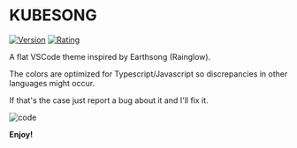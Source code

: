# KUBESONG
[![Version](https://vsmarketplacebadge.apphb.com/version/kubes.kubesong.svg?subject=Kubesong&colorA=09131b&colorB=f2b53b)](https://marketplace.visualstudio.com/items?itemName=kubes.kubesong)
[![Rating](https://vsmarketplacebadge.apphb.com/rating-short/kubes.kubesong.svg?label=Rating&colorA=09131b&colorB=f2b53b)](https://marketplace.visualstudio.com/items?itemName=kubes.kubesong&ssr=false#review-details)

A flat VSCode theme inspired by Earthsong (Rainglow).

The colors are optimized for Typescript/Javascript so discrepancies in other languages might occur.

If that's the case just report a bug about it and I'll fix it.

![code](https://gitlab.com/helgejs/kubesong-vscode-theme/-/raw/main/images/code.png)

**Enjoy!**